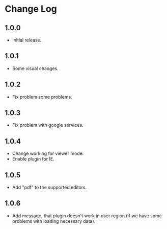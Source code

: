 # Change Log

## 1.0.0

* Initial release.

## 1.0.1

* Some visual changes.

## 1.0.2

* Fix problem some problems.

## 1.0.3

* Fix problem with google services.

## 1.0.4

* Change working for viewer mode.
* Enable plugin for IE.

## 1.0.5

* Add "pdf" to the supported editors.

## 1.0.6

* Add message, that plugin doesn't work in user region (if we have some problems with loading necessary data).